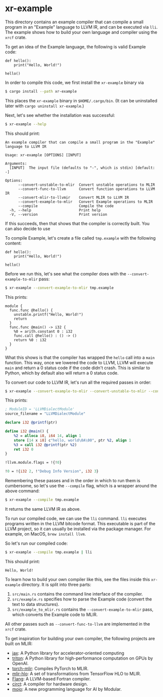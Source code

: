 # xr-example

This directory contains an example compiler that can compile a small program in an "Example" language to LLVM IR, and can be executed via `lli`.
The example shows how to build your own language and compiler using the `xrcf` crate.

To get an idea of the Example language, the following is valid Example code:

```example
def hello():
    print("Hello, World!")

hello()
```

In order to compile this code, we first install the `xr-example` binary via

```sh
$ cargo install --path xr-example
```

This places the `xr-example` binary in `$HOME/.cargo/bin`.
(It can be uninstalled later with `cargo uninstall xr-example`.)

Next, let's see whether the installation was successful:

```sh
$ xr-example --help
```

This should print:

```text
An example compiler that can compile a small program in the "Example" language to LLVM IR

Usage: xr-example [OPTIONS] [INPUT]

Arguments:
  [INPUT]  The input file (defaults to "-", which is stdin) [default: -]

Options:
      --convert-unstable-to-mlir  Convert unstable operations to MLIR
      --convert-func-to-llvm      Convert function operations to LLVM IR
      --convert-mlir-to-llvmir    Convert MLIR to LLVM IR
      --convert-example-to-mlir   Convert Example operations to MLIR
      --compile                   Compile the code
  -h, --help                      Print help
  -V, --version                   Print version
```

If this succeeds, then that shows that the compiler is correctly built.
You can also decide to use 

To compile Example, let's create a file called `tmp.example` with the following content:

```example
def hello():
    print("Hello, World!")

hello()
```

Before we run this, let's see what the compiler does with the `--convert-example-to-mlir` pass:

```sh
$ xr-example --convert-example-to-mlir tmp.example
```

This prints:

```mlir
module {
  func.func @hello() {
    unstable.printf("Hello, World!")
    return
  }
  func.func @main() -> i32 {
    %0 = arith.constant 0 : i32
    func.call @hello() : () -> ()
    return %0 : i32
  }
}
```

What this shows is that the compiler has wrapped the `hello` call into a `main` function.
This way, once we lowered the code to LLVM, LLVM will execute `main` and return a 0 status code if the code didn't crash.
This is similar to Python, which by default also will return a 0 status code.

To convert our code to LLVM IR, let's run all the required passes in order:

```sh
$ xr-example --convert-example-to-mlir --convert-unstable-to-mlir --convert-func-to-llvm --convert-mlir-to-llvmir tmp.example
```

This prints:

```llvm
; ModuleID = 'LLVMDialectModule'
source_filename = "LLVMDialectModule"

declare i32 @printf(ptr)

define i32 @main() {
    %2 = alloca i8, i64 14, align 1
    store [14 x i8] c"hello, world\0A\00", ptr %2, align 1
    %3 = call i32 @printf(ptr %2)
    ret i32 0
}

!llvm.module.flags = !{!0}

!0 = !{i32 2, !"Debug Info Version", i32 3}
```

Remembering these passes and in the order in which to run them is cumbersome, so let's use the `--compile` flag, which is a wrapper around the above command:

```sh
$ xr-example --compile tmp.example
```

It returns the same LLVM IR as above.

To run our compiled code, we can use the `lli` command.
`lli` executes programs written in the LLVM bitcode format.
This executable is part of the LLVM project, so it can usually be installed via the package manager.
For example, on MacOS, `brew install llvm`.

So let's run our compiled code:

```sh
$ xr-example --compile tmp.example | lli
```

This should print:

```text
Hello, World!
```

To learn how to build your own compiler like this, see the files inside this `xr-example` directory.
It is split into three parts:

1. `src/main.rs` contains the command line interface of the compiler.
1. `src/example.rs` specifies how to parse the Example code (convert the text to data structures).
1. `src/example_to_mlir.rs` contains the `--convert-example-to-mlir` pass, which converts the Example code to MLIR.

All other passes such as `--convert-func-to-llvm` are implemented in the `xrcf` crate.

To get inspiration for building your own compiler, the following projects are built on MLIR:

- [jax](https://github.com/jax-ml/jax): A Python library for accelerator-oriented computing
- [triton](https://github.com/triton-lang/triton): A Python library for high-performance computation on GPUs by OpenAI.
- [torch-mlir](https://github.com/llvm/torch-mlir): Compiles PyTorch to MLIR.
- [mlir-hlo](https://github.com/llvm/mlir-hlo): A set of transformations from TensorFlow HLO to MLIR.
- [Flang](https://flang.llvm.org/docs/): A LLVM-based Fortran compiler.
- [circt](https://github.com/llvm/circt): A compiler for hardware design.
- [mojo](https://www.modular.com/mojo): A new programming language for AI by Modular.
